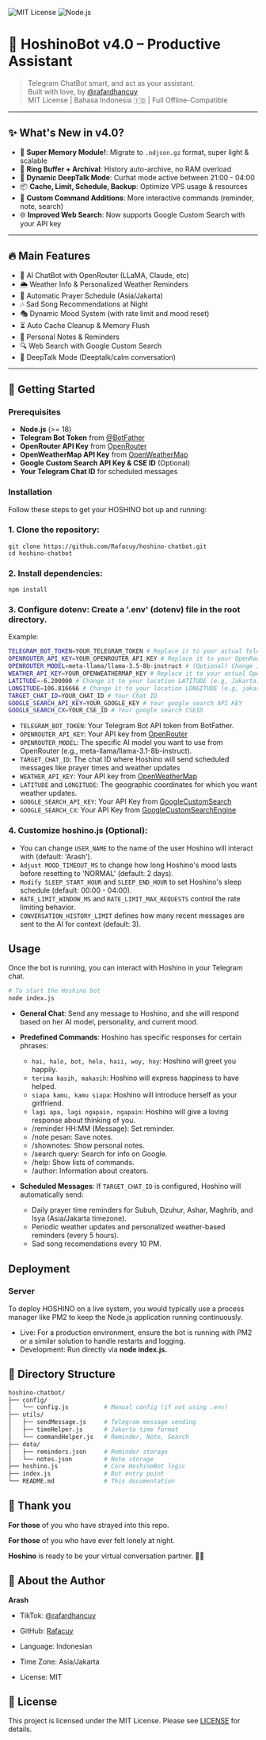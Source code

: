 ![MIT License](https://img.shields.io/badge/license-MIT-blue.svg)
![Node.js](https://img.shields.io/badge/node-%3E=18.0.0-green)

# 🌸 HoshinoBot v4.0 – Productive Assistant

> Telegram ChatBot smart, and act as your assistant.  
> Built with love, by [@rafardhancuy](https://github.com/rafacuy)  
> MIT License | Bahasa Indonesia 🇮🇩 | Full Offline-Compatible

---

## ✨ What's New in v4.0?

- 🧠 **Super Memory Module!**: Migrate to `.ndjson.gz` format, super light & scalable
- 💾 **Ring Buffer + Archival**: History auto-archive, no RAM overload
- 🌙 **Dynamic DeepTalk Mode**: Curhat mode active between 21:00 - 04:00
- 📦 **Cache, Limit, Schedule, Backup**: Optimize VPS usage & resources
- 💬 **Custom Command Additions**: More interactive commands (reminder, note, search)
- 🌐 **Improved Web Search**: Now supports Google Custom Search with your API key

---

## 🔥 Main Features

- 💬 AI ChatBot with OpenRouter (LLaMA, Claude, etc)
- 🌦️ Weather Info & Personalized Weather Reminders
- 🙏 Automatic Prayer Schedule (Asia/Jakarta)
- 🎶 Sad Song Recommendations at Night
- 🎭 Dynamic Mood System (with rate limit and mood reset)
- ⏳ Auto Cache Cleanup & Memory Flush
- 📝 Personal Notes & Reminders
- 🔍 Web Search with Google Custom Search
- 💌 DeepTalk Mode (Deeptalk/calm conversation)

---

## 🚀 Getting Started

### Prerequisites
- **Node.js** (>= 18)
- **Telegram Bot Token** from [@BotFather](https://t.me/BotFather)
- **OpenRouter API Key** from [OpenRouter](https://OpenRouter.ai)
- **OpenWeatherMap API Key** from [OpenWeatherMap](https://openweathermap.org)
- **Google Custom Search API Key & CSE ID** (Optional)
- **Your Telegram Chat ID** for scheduled messages

### Installation

Follow these steps to get your HOSHINO bot up and running:

### 1. **Clone the repository**:
```
git clone https://github.com/Rafacuy/hoshino-chatbot.git
cd hoshino-chatbot
```
### 2. **Install dependencies**:
```
npm install
``` 
### 3. **Configure dotenv: Create a '.env' (dotenv) file in the root directory.**
Example:

```bash
TELEGRAM_BOT_TOKEN=YOUR_TELEGRAM_TOKEN # Replace it to your actual Telegram Bot Token
OPENROUTER_API_KEY=YOUR_OPENROUTER_API_KEY # Replace it to your OpenRouter API key
OPENROUTER_MODEL=meta-llama/llama-3.5-8b-instruct # (Optional) Change it to model that you want
WEATHER_API_KEY=YOUR_OPENWEATHERMAP_KEY # Replace it to your actual OpenWeather API Key
LATITUDE=-6.200000 # Change it to your location LATITUDE (e.g, Jakarta)
LONGITUDE=106.816666 # Change it to your location LONGITUDE (e.g, jakarta)
TARGET_CHAT_ID=YOUR_CHAT_ID # Your Chat ID
GOOGLE_SEARCH_API_KEY=YOUR_GOOGLE_KEY # Your google search API KEY
GOOGLE_SEARCH_CX=YOUR_CSE_ID # Your google search CSEID
```

- `TELEGRAM_BOT_TOKEN`: Your Telegram Bot API token from BotFather.
- `OPENROUTER_API_KEY`: Your API key from [OpenRouter](https://openrouter.ai)
- `OPENROUTER_MODEL`: The specific AI model you want to use from OpenRouter (e.g., meta-llama/llama-3.1-8b-instruct).
- `TARGET_CHAT_ID`: The chat ID where Hoshino will send scheduled messages like prayer times and weather updates
- `WEATHER_API_KEY`: Your API key from [OpenWeatherMap](https://OpenWeatherMap.org)
- `LATITUDE` and `LONGITUDE`: The geographic coordinates for which you want weather updates.
- `GOOGLE_SEARCH_API_KEY`: Your API Key from [GoogleCustomSearch](https://developers.google.com/custom-search/v1/overview)
- `GOOGLE_SEARCH_CX`: Your API Key from [GoogleCustomSearchEngine](https://developers.google.com/custom-search/v1/overview)

### 4. Customize hoshino.js **(Optional)**:
- You can change `USER_NAME` to the name of the user Hoshino will interact with (default: 'Arash').
- `Adjust MOOD_TIMEOUT_MS` to change how long Hoshino's mood lasts before resetting to 'NORMAL' (default: 2 days).
- `Modify SLEEP_START_HOUR` and `SLEEP_END_HOUR` to set Hoshino's sleep schedule (default: 00:00 - 04:00).
- `RATE_LIMIT_WINDOW_MS` and `RATE_LIMIT_MAX_REQUESTS` control the rate limiting behavior.
- `CONVERSATION_HISTORY_LIMIT` defines how many recent messages are sent to the AI for context (default: 3).

## Usage

Once the bot is running, you can interact with Hoshino in your Telegram chat.

```bash
# To start the Hoshino bot
node index.js
```

- **General Chat**: Send any message to Hoshino, and she will respond based on her AI model, personality, and current mood.
- **Predefined Commands**: Hoshino has specific responses for certain phrases:
    - `hai, halo, bot, helo, haii, woy, hoy`: Hoshino will greet you happily.
    - `terima kasih, makasih`: Hoshino will express happiness to have helped.
    - `siapa kamu, kamu siapa`: Hoshino will introduce herself as your girlfriend.
    - `lagi apa, lagi ngapain, ngapain`: Hoshino will give a loving response about thinking of you.
    - /reminder HH:MM (Message): Set reminder.
    - /note pesan: Save notes.
    - /shownotes: Show personal notes.
    - /search query: Search for info on Google.
    - /help: Show lists of commands.
    - /author: Information about creators.

- **Scheduled Messages**: If `TARGET_CHAT_ID` is configured, Hoshino will automatically send:
    - Daily prayer time reminders for Subuh, Dzuhur, Ashar, Maghrib, and Isya (Asia/Jakarta timezone).
    - Periodic weather updates and personalized weather-based reminders (every 5 hours).   
    - Sad song recomendations every 10 PM.

## Deployment

### Server

To deploy HOSHINO on a live system, you would typically use a process manager like PM2 to keep the Node.js application running continuously.

- Live: For a production environment, ensure the bot is running with PM2 or a similar solution to handle restarts and logging.
- Development: Run directly via **node index.js.**


## 📂 Directory Structure
```bash
hoshino-chatbot/
├── config/
│   └── config.js          # Manual config (if not using .env)
├── utils/
│   ├── sendMessage.js     # Telegram message sending
│   ├── timeHelper.js      # Jakarta time format
│   └── commandHelper.js   # Reminder, Note, Search
├── data/
│   ├── reminders.json     # Reminder storage
│   └── notes.json         # Note storage
├── hoshino.js             # Core HoshinoBot logic
├── index.js               # Bot entry point
└── README.md              # This documentation
```

## 🙏 Thank you
**For those** of you who have strayed into this repo.

**For those** of you who have ever felt lonely at night.

**Hoshino** is ready to be your virtual conversation partner. 🌙💖

## 👤 About the Author

**Arash**

- TikTok: [@rafardhancuy](https://tiktok.com/@rafardhancuy)

- GitHub: [Rafacuy](https://github.com/Rafacuy)

- Language: Indonesian

- Time Zone: Asia/Jakarta

- License: MIT

## 📜 License
This project is licensed under the MIT License. Please see [LICENSE](./LICENSE) for details.


